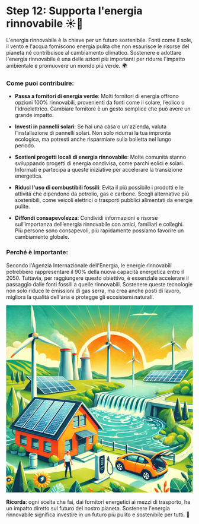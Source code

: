 # Step 12: Supporta l'energia rinnovabile ☀️💨

L'energia rinnovabile è la chiave per un futuro sostenibile. Fonti come il sole, il vento e l'acqua forniscono energia pulita che non esaurisce le risorse del pianeta né contribuisce al cambiamento climatico. Sostenere e adottare l'energia rinnovabile è una delle azioni più importanti per ridurre l'impatto ambientale e promuovere un mondo più verde. 🌍

### Come puoi contribuire:

- **Passa a fornitori di energia verde**: Molti fornitori di energia offrono opzioni 100% rinnovabili, provenienti da fonti come il solare, l’eolico o l'idroelettrico. Cambiare fornitore è un gesto semplice che può avere un grande impatto.
  
- **Investi in pannelli solari**: Se hai una casa o un'azienda, valuta l’installazione di pannelli solari. Non solo ridurrai la tua impronta ecologica, ma potresti anche risparmiare sulla bolletta nel lungo periodo.

- **Sostieni progetti locali di energia rinnovabile**: Molte comunità stanno sviluppando progetti di energia condivisa, come parchi eolici e solari. Informati e partecipa a queste iniziative per accelerare la transizione energetica.

- **Riduci l'uso di combustibili fossili**: Evita il più possibile i prodotti e le attività che dipendono da petrolio, gas e carbone. Scegli alternative più sostenibili, come veicoli elettrici o trasporti pubblici alimentati da energie pulite.

- **Diffondi consapevolezza**: Condividi informazioni e risorse sull’importanza dell’energia rinnovabile con amici, familiari e colleghi. Più persone sono consapevoli, più rapidamente possiamo favorire un cambiamento globale.

### Perché è importante:

Secondo l'Agenzia Internazionale dell'Energia, le energie rinnovabili potrebbero rappresentare il 90% della nuova capacità energetica entro il 2050. Tuttavia, per raggiungere questo obiettivo, è essenziale accelerare il passaggio dalle fonti fossili a quelle rinnovabili. Sostenere queste tecnologie non solo riduce le emissioni di gas serra, ma crea anche posti di lavoro, migliora la qualità dell'aria e protegge gli ecosistemi naturali.

![Energia rinnovabile](../images/step12/energiaRinnovabile.webp)

**Ricorda**: ogni scelta che fai, dai fornitori energetici ai mezzi di trasporto, ha un impatto diretto sul futuro del nostro pianeta. Sostenere l'energia rinnovabile significa investire in un futuro più pulito e sostenibile per tutti. 🌱

